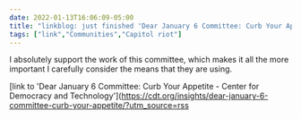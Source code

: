 ```yaml
---
date: 2022-01-13T16:06:09-05:00
title: "linkblog: just finished 'Dear January 6 Committee: Curb Your Appetite - Center for Democracy and Technology'"
tags: ["link","Communities","Capitol riot"]
---
```

I absolutely support the work of this committee, which makes it all the more important I carefully consider the means that they are using.
 
[link to 'Dear January 6 Committee: Curb Your Appetite - Center for Democracy and Technology'](https://cdt.org/insights/dear-january-6-committee-curb-your-appetite/?utm_source=rss
